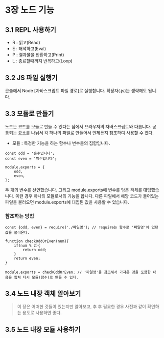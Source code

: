 # 3장 노드 기능
## 3.1 REPL 사용하기

- R : 읽고(Read)
- E : 해석하고(Eval)
- P : 결과물을 반환하고(Print)
- L : 종료할때까지 반복하고(Loop)

## 3.2 JS 파일 실행기
콘솔에서 Node [자바스크립트 파일 경로]로 실행합니다. 확장자(.js)는 생략해도 됩니다.

## 3.3 모듈로 만들기
노드는 코드를 모듈로 만들 수 있다는 점에서 브라우저의 자바스크립트와 다릅니다.
공통되는 요소를 나눠서 각 하나의 파일로 만들어서 언제든지 참조하여 사용할 수 있다.

- 모듈 : 특정한 기능을 하는 함수나 변수들의 집합입니다.

```
const odd = '홀수입니다';
const even = '짝수입니다';

module.exports = {
    odd,
    even,
};
```
두 개의 변수를 선언했습니다. 그리고 module.exports에 변수를 담은 객체를 대입했습니다. 이런 경우 하나의 모듈로서의 기능을 합니다. 다른 파일에서 해당 코드가 들어있는 파일을 불러오면 module.exports에 대입된 값을 사용할 수 있습니다.

### 참조하는 방법
```
const {odd, even} = require('./파일명'); // require는 함수로 '파일명'에 있던 값을 불러온다.

function checkOddOrEven(num){
    if(num % 2){
        return odd;
    }
    return even;
}

module.exports = checkOddOrEven; // '파일명'을 참조해서 가져온 것을 포함한 내용을 합쳐 다시 모듈(함수)로 만들 수 있다.
```

## 3.4 노드 내장 객체 알아보기
> 이 장은 어떠한 것들이 있는지만 알아보고, 추 후 필요한 경우 사전과 같이 확인하는 용도로 사용하면 좋다.

## 3.5 노드 내장 모듈 사용하기
